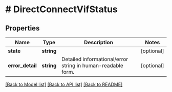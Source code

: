 # # DirectConnectVifStatus

## Properties

Name | Type | Description | Notes
------------ | ------------- | ------------- | -------------
**state** | **string** |  | [optional]
**error_detail** | **string** | Detailed informational/error string in human-readable form. | [optional]

[[Back to Model list]](../../README.md#models) [[Back to API list]](../../README.md#endpoints) [[Back to README]](../../README.md)
